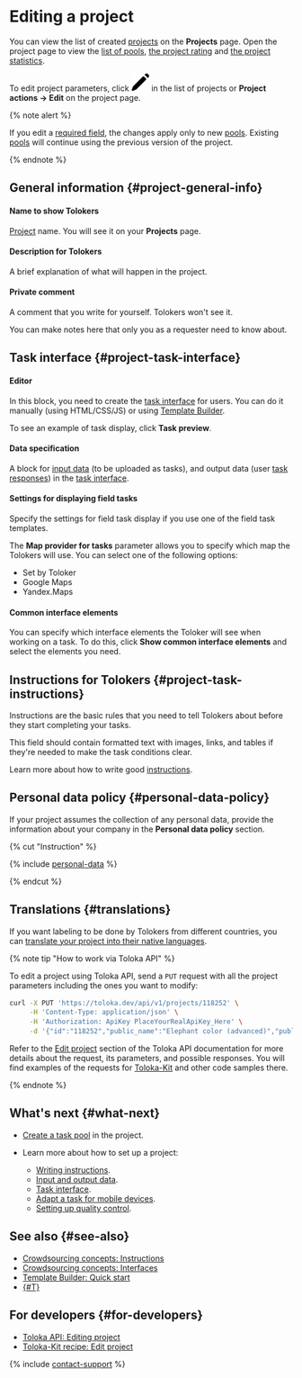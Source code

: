 # Editing a project

You can view the list of created [projects](../../glossary.md#project) on the **Projects** page. Open the project page to view the [list of pools](pool-main.md), [the project rating](project_rating_stat.md) and [the project statistics](project-statistic.md).

To edit project parameters, click ![](../_images/location-job/project/edit-project.svg) in the list of projects or **Project actions → Edit** on the project page.

{% note alert %}

If you edit a [required field](incoming.md#required), the changes apply only to new [pools](pool-main.md). Existing [pools](../../glossary.md#pool) will continue using the previous version of the project.

{% endnote %}

## General information {#project-general-info}

#### Name to show Tolokers

[Project](../../glossary.md#project) name. You will see it on your **Projects** page.

#### Description for Tolokers

A brief explanation of what will happen in the project.

#### Private comment

A comment that you write for yourself. Tolokers won't see it.

You can make notes here that only you as a requester need to know about.

## Task interface {#project-task-interface}

#### Editor

In this block, you need to create the [task interface](../../glossary.md#task-interface) for users. You can do it manually (using HTML/CSS/JS) or using [Template Builder](../../template-builder/index.md).

To see an example of task display, click **Task preview**.

#### Data specification

A block for [input data](incoming.md) (to be uploaded as tasks), and output data (user [task responses](../../glossary.md#task-response)) in the [task interface](spec.md).

#### Settings for displaying field tasks

Specify the settings for field task display if you use one of the field task templates.

The **Map provider for tasks** parameter allows you to specify which map the Tolokers will use. You can select one of the following options:

- Set by Toloker
- Google Maps
- Yandex.Maps

#### Common interface elements

You can specify which interface elements the Toloker will see when working on a task. To do this, click **Show common interface elements** and select the elements you need.

## Instructions for Tolokers {#project-task-instructions}

Instructions are the basic rules that you need to tell Tolokers about before they start completing your tasks.

This field should contain formatted text with images, links, and tables if they're needed to make the task conditions clear.

Learn more about how to write good [instructions](instruction.md).

## Personal data policy {#personal-data-policy}

If your project assumes the collection of any personal data, provide the information about your company in the **Personal data policy** section.

{% cut "Instruction" %}

{% include [personal-data](../_includes/toloka-requester-source/id-toloka-requester-source/personal-data.md) %}

{% endcut %}

## Translations {#translations}

If you want labeling to be done by Tolokers from different countries, you can [translate your project into their native languages](project-languages.md).

{% note tip "How to work via Toloka API" %}

To edit a project using Toloka API, send a `PUT` request with all the project parameters including the ones you want to modify:

```bash
curl -X PUT 'https://toloka.dev/api/v1/projects/118252' \
     -H 'Content-Type: application/json' \
     -H 'Authorization: ApiKey PlaceYourRealApiKey_Here' \
     -d '{"id":"118252","public_name":"Elephant color (advanced)","public_description":"What color is the elephant in the picture?","public_instructions":"<p>Look at the picture and decide what color the elephant is.</p> You can zoom in or out using the buttons:</p> <img src=\"disc/img1.png>\"","private_comment":"My first project","task_spec":{"input_spec":{"image":{"type":"URL","required":true,"hidden":false}},"output_spec":{"result":{"type":"string","required":true,"hidden":false}},"view_spec":{"assets":{"script_urls":["library1.js","library2.js"]},"markup":"<task interface code>","script":"<JavaScript code>","styles":"<CSS code>","settings":{"showSkip":true,"showTimer":true,"showTitle":true,"showSubmit":true,"showFullscreen":true,"showInstructions":true,"showFinish":true,"showMessage":true,"showReward":true}}},"assignments_issuing_type":"AUTOMATED","assignments_automerge_enabled":false,"max_active_assignments_count":15,"quality_control":{"configs":[{"collector_config":{"type":"SKIPPED_IN_ROW_ASSIGNMENTS"},"rules":[{"conditions":[{"key":"skipped_in_row_count","operator":"GTE","value":10}],"action":{"type":"REJECT_ALL_ASSIGNMENTS","parameters":{"public_comment":"Skipped more than 10 task suites in a row"}}}]}]},"localization_config":{"default_language":"EN"}}'
```

Refer to the [Edit project](https://toloka.ai/docs/api/api-reference/#put-/projects/-id-) section of the Toloka API documentation for more details about the request, its parameters, and possible responses. You will find examples of the requests for [Toloka-Kit](../../toloka-kit/index.md) and other code samples there.

{% endnote %}

## What's next {#what-next}

- [Create a task pool](pool-main.md) in the project.
- Learn more about how to set up a project:

    - [Writing instructions](instruction.md).
    - [Input and output data](incoming.md).
    - [Task interface](spec.md).
    - [Adapt a task for mobile devices](mobile.md).
    - [Setting up quality control](project-qa.md).

## See also {#see-also}

- [Crowdsourcing concepts: Instructions](https://toloka.ai/knowledgebase/instruction/)
- [Crowdsourcing concepts: Interfaces](https://toloka.ai/knowledgebase/interface/)
- [Template Builder: Quick start](../../template-builder/quickstart.md)
- [{#T}](spec.md)

## For developers {#for-developers}

- [Toloka API: Editing project](https://toloka.ai/docs/api/api-reference/#put-/projects/-id-)
- [Toloka-Kit recipe: Edit project](../../toloka-kit/recipes/edit-project.md)

{% include [contact-support](../_includes/contact-support.md) %}